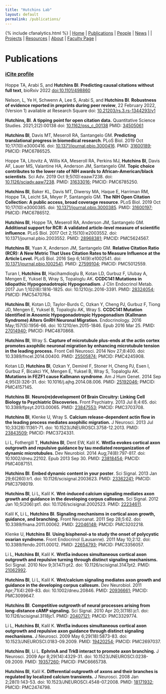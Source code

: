 ```yaml
---
title: "Hutchins Lab"
layout: default
permalink: /publications/
---
```

{% include cfanalytics.html %}
| [Home](/index) | [Publications](/publications) | [People](/people) | [News](/news) |
| [Projects](/projects) | [Resources](/resources) | [About](/about) | [Faculty Page](https://ischool.wisc.edu/blog/staff/hutchins-b-ian/) |

# Publications

### [iCite profile](https://icite.od.nih.gov/analysis?search_id=q2f8yfrvwrsscz9s)

Hoppe TA, Arabi S, and **Hutchins BI**. **Predicting causal citations without full text**, bioRxiv 2022 [doi:10.1101/498860](https://doi.org/10.1101/498860)

Nelson, L, Ye H, Schwenn A, Lee S, Arabi S, and **Hutchins BI**. **Robustness of evidence reported in preprints during peer review**, 22 February 2022, (Version 1) available at Research Square doi: [10.21203/rs.3.rs-1344293/v1](https://doi.org/10.21203/rs.3.rs-1344293/v1)

**Hutchins, BI**. **A tipping point for open citation data.** Quantitative Science Studies. 2021;2(2):00138 doi: [10.1162/qss_c_00138](https://doi.org/10.1162/qss_c_00138) PMID: [34505061](https://pubmed.ncbi.nlm.nih.gov/34505061/)

**Hutchins BI**, Davis MT, Meseroll RA, Santangelo GM. **Predicting translational progress in biomedical research**. PLoS Biol. 2019 Oct 10;17(10):e3000416. doi: [10.1371/journal.pbio.3000416](https://doi.org/10.1371/journal.pbio.3000416). PMID: [31600189](https://pubmed.ncbi.nlm.nih.gov/31600189/); PMCID: PMC6786525.

Hoppe TA, Litovitz A, Willis KA, Meseroll RA, Perkins MJ, **Hutchins BI**, Davis AF, Lauer MS, Valantine HA, Anderson JM, Santangelo GM. **Topic choice contributes to the lower rate of NIH awards to African-American/black scientists**. Sci Adv. 2019 Oct 9;5(10):eaaw7238. doi: [10.1126/sciadv.aaw7238](https://doi.org/10.1126/sciadv.aaw7238). PMID: [31633016](https://pubmed.ncbi.nlm.nih.gov/31633016); PMCID: PMC6785250.

**Hutchins BI**, Baker KL, Davis MT, Diwersy MA, Haque E, Harriman RM, Hoppe TA, Leicht SA, Meyer P, Santangelo GM. **The NIH Open Citation Collection: A public access, broad coverage resource**. PLoS Biol. 2019 Oct 10;17(10):e3000385. doi: [10.1371/journal.pbio.3000385](https://doi.org/10.1371/journal.pbio.3000385). PMID: [31600197](https://pubmed.ncbi.nlm.nih.gov/31600197); PMCID: PMC6786512.

**Hutchins BI**, Hoppe TA, Meseroll RA, Anderson JM, Santangelo GM. **Additional support for RCR: A validated article-level measure of scientific influence**. PLoS Biol. 2017 Oct 2;15(10):e2003552. doi: 10.1371/journal.pbio.2003552. PMID: [28968381](https://pubmed.ncbi.nlm.nih.gov/28968381); PMCID: PMC5624567.

**Hutchins BI**, Yuan X, Anderson JM, Santangelo GM. **Relative Citation Ratio (RCR): A New Metric That Uses Citation Rates to Measure Influence at the Article Level.** PLoS Biol. 2016 Sep 6;14(9):e1002541. doi: [10.1371/journal.pbio.1002541](https://doi.org/10.1371/journal.pbio.1002541). PMID: [27599104](https://pubmed.ncbi.nlm.nih.gov/27599104); PMCID: PMC5012559.

Turan I, **Hutchins BI**, Hacihamdioglu B, Kotan LD, Gurbuz F, Ulubay A, Mengen E, Yuksel B, Wray S, Topaloglu AK. **CCDC141 Mutations in Idiopathic Hypogonadotropic Hypogonadism**. J Clin Endocrinol Metab. 2017 Jun 1;102(6):1816-1825. doi: 10.1210/jc.2016-3391. PMID: [28324054](https://pubmed.ncbi.nlm.nih.gov/28324054); PMCID: PMC5470764.

**Hutchins BI**, Kotan LD, Taylor-Burds C, Ozkan Y, Cheng PJ, Gurbuz F, Tiong JD, Mengen E, Yuksel B, Topaloglu AK, Wray S. **CCDC141 Mutation Identified in Anosmic Hypogonadotropic Hypogonadism (Kallmann Syndrome) Alters GnRH Neuronal Migration.** Endocrinology. 2016 May;157(5):1956-66. doi: 10.1210/en.2015-1846. Epub 2016 Mar 25. PMID: [27014940](https://pubmed.ncbi.nlm.nih.gov/27014940); PMCID: PMC4870868.

**Hutchins BI**, Wray S. **Capture of microtubule plus-ends at the actin cortex promotes axophilic neuronal migration by enhancing microtubule tension in the leading process.** Front Cell Neurosci. 2014 Nov 27;8:400. doi: 10.3389/fncel.2014.00400. PMID: [25505874](https://pubmed.ncbi.nlm.nih.gov/25505874); PMCID: PMC4245908.

Kotan LD, **Hutchins BI**, Ozkan Y, Demirel F, Stoner H, Cheng PJ, Esen I, Gurbuz F, Bicakci YK, Mengen E, Yuksel B, Wray S, Topaloglu AK. **Mutations in FEZF1 cause Kallmann syndrome**. Am J Hum Genet. 2014 Sep 4;95(3):326-31. doi: 10.1016/j.ajhg.2014.08.006. PMID: [25192046](https://pubmed.ncbi.nlm.nih.gov/25192046); PMCID: PMC4157145.

**Hutchins BI**. **Neuro(re)development Of Brain Circuitry: Linking Cell Biology to Psychiatric Discoveries.** Front Psychiatry. 2013 Jul 8;4:65. doi: 10.3389/fpsyt.2013.00065. PMID: [23847553](https://pubmed.ncbi.nlm.nih.gov/23847553); PMCID: PMC3703708.

**Hutchins BI**, Klenke U, Wray S. **Calcium release-dependent actin flow in the leading process mediates axophilic migration.** J Neurosci. 2013 Jul 10;33(28):11361-71. doi: 10.1523/JNEUROSCI.3758-12.2013. PMID: [23843509](https://pubmed.ncbi.nlm.nih.gov/23843509); PMCID: PMC3724331.

Li L, Fothergill T, **Hutchins BI**, Dent EW, Kalil K. **Wnt5a evokes cortical axon outgrowth and repulsive guidance by tau mediated reorganization of dynamic microtubules.** Dev Neurobiol. 2014 Aug;74(8):797-817. doi: 10.1002/dneu.22102. Epub 2013 Sep 30. PMID: [23818454](https://pubmed.ncbi.nlm.nih.gov/23818454); PMCID: PMC4087151.

**Hutchins BI**. **Embed dynamic content in your poster**. Sci Signal. 2013 Jan 29;6(260):tr1. doi: 10.1126/scisignal.2003623. PMID: [23362241](https://pubmed.ncbi.nlm.nih.gov/23362241); PMCID: PMC3798019.

**Hutchins BI**, Li L, Kalil K. **Wnt-induced calcium signaling mediates axon growth and guidance in the developing corpus callosum.** Sci Signal. 2012 Jan 10;5(206):pt1. doi: 10.1126/scisignal.2002523. PMID: [22234611](https://pubmed.ncbi.nlm.nih.gov/22234611).

Kalil K, Li L, **Hutchins BI**. **Signaling mechanisms in cortical axon growth, guidance, and branching.** Front Neuroanat. 2011 Sep 28;5:62. doi: 10.3389/fnana.2011.00062. PMID: [22046148](https://pubmed.ncbi.nlm.nih.gov/22046148); PMCID: PMC3202218.

Klenke U, **Hutchins BI**. **Using bisphenol-a to study the onset of polycystic ovarian syndrome.** Front Endocrinol (Lausanne). 2011 May 10;2:12. doi: 10.3389/fendo.2011.00012. PMID: [22654793](https://pubmed.ncbi.nlm.nih.gov/22654793); PMCID: PMC3356057.

Li L, **Hutchins BI**, Kalil K. **Wnt5a induces simultaneous cortical axon outgrowth and repulsive turning through distinct signaling mechanisms.** Sci Signal. 2010 Nov 9;3(147):pt2. doi: 10.1126/scisignal.3147pt2. PMID: [21062992](https://pubmed.ncbi.nlm.nih.gov/21062992).

**Hutchins BI**, Li L, Kalil K. **Wnt/calcium signaling mediates axon growth and guidance in the developing corpus callosum.** Dev Neurobiol. 2011 Apr;71(4):269-83. doi: 10.1002/dneu.20846. PMID: [20936661](https://pubmed.ncbi.nlm.nih.gov/20936661); PMCID: PMC3099647.

**Hutchins BI**. **Competitive outgrowth of neural processes arising from long-distance cAMP signaling.** Sci Signal. 2010 Apr 20;3(118):jc1. doi: 10.1126/scisignal.3118jc1. PMID: [20407121](https://pubmed.ncbi.nlm.nih.gov/20407121); PMCID: PMC3329774.

Li L, **Hutchins BI**, Kalil K. **Wnt5a induces simultaneous cortical axon outgrowth and repulsive axon guidance through distinct signaling mechanisms.** J Neurosci. 2009 May 6;29(18):5873-83. doi: 10.1523/JNEUROSCI.0183-09.2009. PMID: [19420254](https://pubmed.ncbi.nlm.nih.gov/19420254); PMCID: PMC2697037.

**Hutchins BI**, Li L. **EphrinA and TrkB interact to promote axon branching.** J Neurosci. 2009 Apr 8;29(14):4329-31. doi: 10.1523/JNEUROSCI.0238-09.2009. PMID: [19357260](https://pubmed.ncbi.nlm.nih.gov/19357260); PMCID: PMC6665738.

**Hutchins BI**, Kalil K. **Differential outgrowth of axons and their branches is regulated by localized calcium transients.** J Neurosci. 2008 Jan 2;28(1):143-53. doi: 10.1523/JNEUROSCI.4548-07.2008. PMID: [18171932](https://pubmed.ncbi.nlm.nih.gov/18171932); PMCID: PMC2474798.
